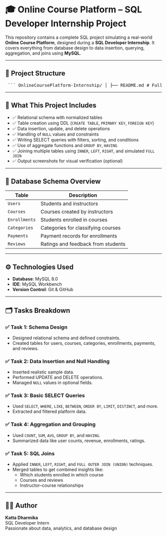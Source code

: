 # 🎓 Online Course Platform – SQL Developer Internship Project

This repository contains a complete SQL project simulating a real-world **Online Course Platform**, designed during a **SQL Developer Internship**. It covers everything from database design to data insertion, querying, aggregation, and joins using **MySQL**.

---

## 📁 Project Structure

<pre> ``` OnlineCoursePlatform-Internship/ │ ├── README.md # Full project summary (this file) ├── ER_Diagram.png # Optional: Entity Relationship diagram │ ├── task1_schema_design/ │ ├── create_schema.sql │ ├── ER_Diagram.png │ └── README.md │ ├── task2_data_insertion/ │ ├── data_manipulation.sql │ ├── screenshots/ │ └── README.md │ ├── task3_basic_select/ │ ├── basic_select_queries.sql │ ├── screenshots/ │ └── README.md │ ├── task4_aggregates_grouping/ │ ├── aggregate_queries.sql │ ├── screenshots/ │ └── README.md │ ├── task5_sql_joins/ │ ├── join_queries.sql │ ├── screenshots/ │ └── README.md ``` </pre>
---

## 🧱 What This Project Includes

- ✅ Relational schema with normalized tables
- ✅ Table creation using DDL (`CREATE TABLE`, `PRIMARY KEY`, `FOREIGN KEY`)
- ✅ Data insertion, update, and delete operations
- ✅ Handling of `NULL` values and constraints
- ✅ Writing SELECT queries with filters, sorting, and conditions
- ✅ Use of aggregate functions and `GROUP BY`, `HAVING`
- ✅ Joining multiple tables using `INNER`, `LEFT`, `RIGHT`, and simulated `FULL JOIN`
- ✅ Output screenshots for visual verification (optional)

---

## 🧩 Database Schema Overview

| Table         | Description                          |
|---------------|--------------------------------------|
| `Users`       | Students and instructors             |
| `Courses`     | Courses created by instructors       |
| `Enrollments` | Students enrolled in courses         |
| `Categories`  | Categories for classifying courses   |
| `Payments`    | Payment records for enrollments      |
| `Reviews`     | Ratings and feedback from students   |

---

## ⚙️ Technologies Used

- **Database**: MySQL 8.0
- **IDE**: MySQL Workbench
- **Version Control**: Git & GitHub

---

## 🗂️ Tasks Breakdown

### ✅ Task 1: Schema Design
- Designed relational schema and defined constraints.
- Created tables for users, courses, categories, enrollments, payments, and reviews.

### ✅ Task 2: Data Insertion and Null Handling
- Inserted realistic sample data.
- Performed UPDATE and DELETE operations.
- Managed `NULL` values in optional fields.

### ✅ Task 3: Basic SELECT Queries
- Used `SELECT`, `WHERE`, `LIKE`, `BETWEEN`, `ORDER BY`, `LIMIT`, `DISTINCT`, and more.
- Extracted and filtered platform data.

### ✅ Task 4: Aggregation and Grouping
- Used `COUNT`, `SUM`, `AVG`, `GROUP BY`, and `HAVING`.
- Summarized data like user counts, revenue, enrollments, ratings.

### ✅ Task 5: SQL Joins
- Applied `INNER`, `LEFT`, `RIGHT`, and `FULL OUTER JOIN (UNION)` techniques.
- Merged tables to get combined insights like:
  - Which students enrolled in which course
  - Courses and reviews
  - Instructor–course relationships

---

## 👩‍💻 Author

**Katta Dharmika**  
SQL Developer Intern  
Passionate about data, analytics, and database design
